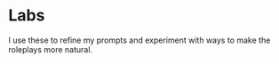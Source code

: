 # Labs

I use these to refine my prompts and experiment with ways to make the roleplays more natural.